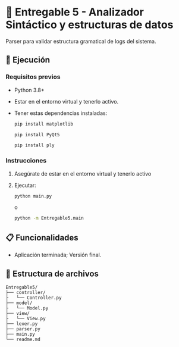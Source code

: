# 📐 Entregable 5 - Analizador Sintáctico y estructuras de datos

Parser para validar estructura gramatical de logs del sistema.

## 🚀 Ejecución

### Requisitos previos
- Python 3.8+

- Estar en el entorno virtual y tenerlo activo.

- Tener estas dependencias instaladas:
   ```sh
   pip install matplotlib

   pip install PyQt5

   pip install ply
   ```

### Instrucciones
1. Asegúrate de estar en el entorno virtual y tenerlo activo

2. Ejecutar:
   ```sh
   python main.py
   ```
   o
   ```sh
   python -m Entregable5.main
   ```

## 📋 Funcionalidades
- Aplicación terminada; Versión final.


## 📂 Estructura de archivos
```
Entregable5/
├── controller/
├   └── Controller.py
├── model/
├   └── Model.py
├── view/
├   └── View.py
├── lexer.py
├── parser.py
├── main.py
└── readme.md


```